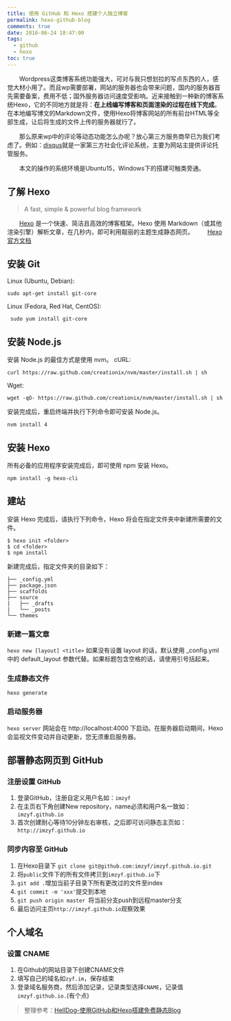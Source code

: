 ```yaml
---
title: 使用 GitHub 和 Hexo 搭建个人独立博客
permalink: hexo-github-blog
comments: true
date: 2016-06-24 18:47:00
tags: 
  - github
  - hexo
toc: true
---
```


&emsp;&emsp;Wordpress这类博客系统功能强大，可对与我只想划拉的写点东西的人，感觉大材小用了。而且wp需要部署，网站的服务器也会带来问题，国内的服务器首先需要备案，费用不低；国外服务器访问速度受影响。近来接触到一种新的博客系统Hexo，它的不同地方就是将：**在上线编写博客和页面渲染的过程在线下完成**。在本地编写博文的Markdown文件，使用Hexo将博客网站的所有前台HTML等全部生成，让后将生成的文件上传的服务器就行了。
<!--more-->
&emsp;&emsp;那么原来wp中的评论等动态功能怎么办呢？放心第三方服务商早已为我们考虑了。例如：[disqus](https://disqus.com/)就是一家第三方社会化评论系统，主要为网站主提供评论托管服务。

&emsp;&emsp;本文的操作的系统环境是Ubuntu15，Windows下的搭建可触类旁通。

## 了解 Hexo

> A fast, simple & powerful blog framework

&emsp;&emsp;[Hexo](https://hexo.io/) 是一个快速、简洁且高效的博客框架。Hexo 使用 Markdown（或其他渲染引擎）解析文章，在几秒内，即可利用靓丽的主题生成静态网页。
&emsp;&emsp;[Hexo官方文档](https://hexo.io/zh-cn/docs/setup.html)

## 安装 Git
Linux (Ubuntu, Debian):
```
sudo apt-get install git-core
```
Linux (Fedora, Red Hat, CentOS):
```
 sudo yum install git-core
```

## 安装 Node.js
安装 Node.js 的最佳方式是使用 nvm。
cURL:
```
curl https://raw.github.com/creationix/nvm/master/install.sh | sh
```
Wget:
```
wget -qO- https://raw.github.com/creationix/nvm/master/install.sh | sh
```
安装完成后，重启终端并执行下列命令即可安装 Node.js。
```
nvm install 4
```

## 安装 Hexo
所有必备的应用程序安装完成后，即可使用 npm 安装 Hexo。
```
npm install -g hexo-cli
```

## 建站
 
安装 Hexo 完成后，请执行下列命令，Hexo 将会在指定文件夹中新建所需要的文件。
```
$ hexo init <folder>
$ cd <folder>
$ npm install
```
新建完成后，指定文件夹的目录如下：

```
├── _config.yml
├── package.json
├── scaffolds
├── source
|   ├── _drafts
|   └── _posts
└── themes
```

### 新建一篇文章
`hexo new [layout] <title>`
如果没有设置 layout 的话，默认使用 _config.yml 中的 default_layout 参数代替。如果标题包含空格的话，请使用引号括起来。

### 生成静态文件
`hexo generate`

### 启动服务器
`hexo server`
网站会在 http://localhost:4000 下启动。在服务器启动期间，Hexo 会监视文件变动并自动更新，您无须重启服务器。


## 部署静态网页到 GitHub

### 注册设置 GitHub
1. 登录GitHub，注册自定义用户名如：`imzyf`
2. 在主页右下角创建New repository，name必须和用户名一致如：`imzyf.github.io`
3. 首次创建耐心等待10分钟左右审核，之后即可访问静态主页如：`http://imzyf.github.io`

### 同步内容至 GitHub
1. 在Hexo目录下 `git clone git@github.com:imzyf/imzyf.github.io.git`
2. 将`public`文件下的所有文件拷贝到`imzyf.github.io`下
3. `git add .`增加当前子目录下所有更改过的文件至index
4. `git commit -m 'xxx'`提交到本地
5. `git push origin master `将当前分支push到远程master分支
6. 最后访问主页`http://imzyf.github.io`观察效果

## 个人域名

### 设置 CNAME
1. 在Github的网站目录下创建CNAME文件
2. 填写自己的域名如`zyf.im`，保存结束
3. 登录域名服务商，然后添加记录，记录类型选择`CNAME`，记录值`imzyf.github.io.`(有个点)
 
> 整理参考：[HellDog-使用GitHub和Hexo搭建免费静态Blog](https://wsgzao.github.io/post/hexo-guide/)

